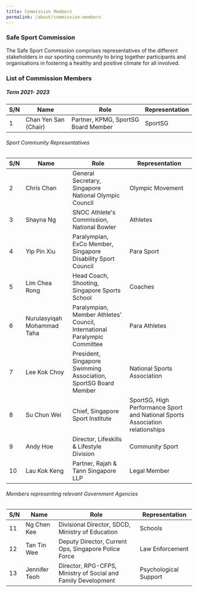 ```yaml
---
title: Commission Members
permalink: /about/commission-members
---
```

### Safe Sport Commission 

The Safe Sport Commission comprises representatives of the different stakeholders in our sporting community to bring together participants and organisations in fostering a healthy and positive climate for all involved.

### List of Commission Members 
##### Term 2021- 2023


| S/N| Name | Role| Representation
| -------- | -------- | -------- | -------- | 
| 1     | Chan Yen San (Chair)     | Partner, KPMG, SportSG Board Member|   SportSG     | 

###### Sport Community Representatives

| S/N| Name | Role| Representation
| -------- | -------- | -------- | -------- | 
| 2     | Chris Chan     | General Secretary, Singapore National Olympic Council     |   Olympic Movement     | 
| 3     | Shayna Ng     | SNOC Athlete's Commission, National Bowler     |   Athletes     | 
| 4     | Yip Pin Xiu     | Paralympian, ExCo Member, Singapore Disability Sport Council     |   Para Sport     | 
| 5     | Lim Chea Rong     | Head Coach, Shooting, Singapore Sports School     |   Coaches     | 
| 6     | Nurulasyiqah Mohammad Taha     | Paralympian, Member Athletes' Council, International Paralympic Committee     |   Para Athletes     | 
| 7     | Lee Kok Choy     | President, Singapore Swimming Association, SportSG Board Member     |   National Sports Association     | 
| 8     | Su Chun Wei     | Chief, Singapore Sport Institute     |   SportSG, High Performance Sport and National Sports Association relationships     | 
| 9     | Andy Hoe     | Director, Lifeskills & Lifestyle Division     |   Community Sport     | 
| 10     | Lau Kok Keng     | Partner, Rajah & Tann Singapore LLP     |   Legal Member     | 

###### Members representing relevant Government Agencies

| S/N| Name | Role| Representation
| -------- | -------- | -------- | -------- | 
| 11     | Ng Chen Kee   | Divisional Director, SDCD, Ministry of Education   |   Schools  | 
| 12    | Tan Tin Wee  | Deputy Director, Current Ops, Singapore Police Force    |   Law Enforcement     | 
| 13    | Jennifer Teoh   | Director, RPG-CFPS, Ministry of Social and Family Development    |   Psychological Support     |